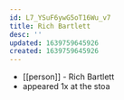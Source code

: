 ```yaml
---
id: L7_YSuF6ywG5oT16Wu_v7
title: Rich Bartlett
desc: ''
updated: 1639759645926
created: 1639759645926
---
```



- [[person]] - Rich Bartlett
- appeared 1x at the stoa

